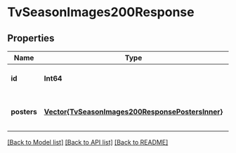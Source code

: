 # TvSeasonImages200Response


## Properties
Name | Type | Description | Notes
------------ | ------------- | ------------- | -------------
**id** | **Int64** |  | [optional] [default to 0]
**posters** | [**Vector{TvSeasonImages200ResponsePostersInner}**](TvSeasonImages200ResponsePostersInner.md) |  | [optional] [default to nothing]


[[Back to Model list]](../README.md#models) [[Back to API list]](../README.md#api-endpoints) [[Back to README]](../README.md)


